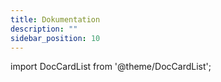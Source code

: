 ```yaml
---
title: Dokumentation
description: ""
sidebar_position: 10
---
```


import DocCardList from '@theme/DocCardList';

<DocCardList />
